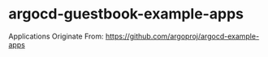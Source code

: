 # argocd-guestbook-example-apps

Applications Originate From: https://github.com/argoproj/argocd-example-apps

